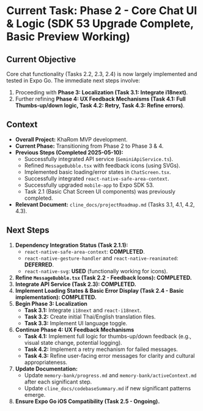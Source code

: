 # Current Task: Phase 2 - Core Chat UI & Logic (SDK 53 Upgrade Complete, Basic Preview Working)

## Current Objective
Core chat functionality (Tasks 2.2, 2.3, 2.4) is now largely implemented and tested in Expo Go. The immediate next steps involve:
1.  Proceeding with **Phase 3: Localization (Task 3.1: Integrate i18next)**.
2.  Further refining **Phase 4: UX Feedback Mechanisms (Task 4.1: Full Thumbs-up/down logic, Task 4.2: Retry, Task 4.3: Refine errors)**.

## Context
-   **Overall Project:** KhaRom MVP development.
-   **Current Phase:** Transitioning from Phase 2 to Phase 3 & 4.
-   **Previous Steps (Completed 2025-05-10):**
    -   Successfully integrated API service (`GeminiApiService.ts`).
    -   Refined `MessageBubble.tsx` with feedback icons (using SVGs).
    -   Implemented basic loading/error states in `ChatScreen.tsx`.
    -   Successfully integrated `react-native-safe-area-context`.
    -   Successfully upgraded `mobile-app` to Expo SDK 53.
    -   Task 2.1 (Basic Chat Screen UI components) was previously completed.
-   **Relevant Document:** `cline_docs/projectRoadmap.md` (Tasks 3.1, 4.1, 4.2, 4.3).

## Next Steps
1.  **Dependency Integration Status (Task 2.1.1):**
    *   `react-native-safe-area-context`: **COMPLETED**.
    *   `react-native-gesture-handler` and `react-native-reanimated`: **DEFERRED**.
    *   `react-native-svg`: **USED** (functionally working for icons).
2.  **Refine `MessageBubble.tsx` (Task 2.2 - Feedback Icons): COMPLETED.**
3.  **Integrate API Service (Task 2.3): COMPLETED.**
4.  **Implement Loading States & Basic Error Display (Task 2.4 - Basic implementation): COMPLETED.**
5.  **Begin Phase 3: Localization**
    *   **Task 3.1:** Integrate `i18next` and `react-i18next`.
    *   **Task 3.2:** Create initial Thai/English translation files.
    *   **Task 3.3:** Implement UI language toggle.
6.  **Continue Phase 4: UX Feedback Mechanisms**
    *   **Task 4.1:** Implement full logic for thumbs-up/down feedback (e.g., visual state change, potential logging).
    *   **Task 4.2:** Implement a retry mechanism for failed messages.
    *   **Task 4.3:** Refine user-facing error messages for clarity and cultural appropriateness.
7.  **Update Documentation:**
    *   Update `memory-bank/progress.md` and `memory-bank/activeContext.md` after each significant step.
    *   Update `cline_docs/codebaseSummary.md` if new significant patterns emerge.
8.  **Ensure Expo Go iOS Compatibility (Task 2.5 - Ongoing).**
